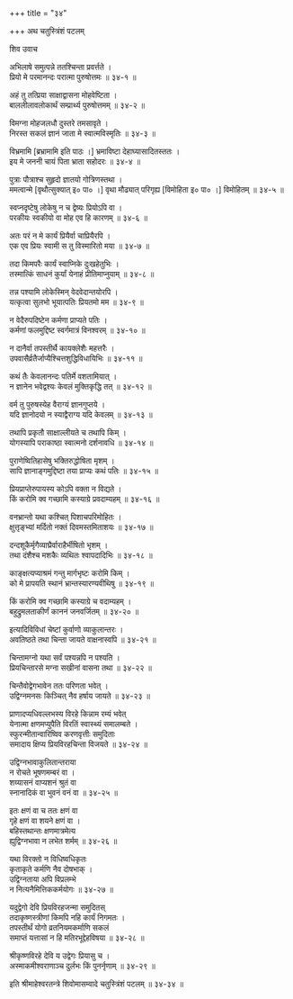 +++
title = "३४"

+++
अथ चतुस्त्रिंशं पटलम्   
    
    
शिव उवाच   
    
    
अभिलाषे समुत्पन्ने ततश्चिन्ता प्रवर्त्तते ।  
प्रियो मे परमानन्दः परात्मा पुरुषोत्तमः ॥ ३४-१ ॥  
    
अहं तु तत्प्रिया साक्षाद्वासना मोहवेष्टिता ।  
बाललीलावलोकार्थं सम्प्रार्थ्य पुरुषोत्तमम् ॥ ३४-२ ॥  
    
विमग्ना मोहजलधौ दुस्तरे तमसावृते ।  
निरस्त सकलं ज्ञानं जाता मे स्वात्मविस्मृतिः ॥ ३४-३ ॥  
    
विभ्रमामि [ब्रभ्रामामि इति पाठः ।] भ्रमाविष्टा देहाघ्यासादितस्ततः ।  
इय मे जननी चायं पिता भ्राता सहोदरः ॥ ३४-४ ॥  
    
पुत्राः पौत्राश्च सुहृदो ज्ञातयो गोत्रिणस्तथा ।  
ममत्वान्मे [वृथौत्सुक्यात् इ० पा० ।] वृथा मौढ्यात् परिगृह्य [विमोहिता इ० पा० ।] विमोहितम् ॥ ३४-५ ॥  
    
स्वप्नदृष्टेषु लोकेषु न च द्वेष्यः प्रियोऽपि वा ।  
परकीयः स्वकीयो वा मोह एव हि कारणम् ॥ ३४-६ ॥  
    
अतः परं न मे कार्यं प्रियैर्वा चाप्रियैरपि ।  
एक एव प्रियः स्वामी स तु विस्मारितो मया ॥ ३४-७ ॥  
    
तदा किमपरैः कार्यं स्वाप्निके दुःखहेतुभिः ।  
तस्मात्किं साधनं कुर्यां येनाहं प्रीतिमाप्नुयाम् ॥ ३४-८ ॥  
    
तन्न पश्यामि लोकेस्मिन् वेदवेदान्तयोरपि ।  
यत्कृत्वा सुलभो भूयात्पतिः प्रियतमो मम ॥ ३४-९ ॥  
    
न वेदैरुपदिष्टेन कर्मणा प्राप्यते पतिः ।  
कर्मणां फलमुद्दिष्ट स्वर्गमात्रं विनश्वरम् ॥ ३४-१० ॥  
    
न दानैर्वा तपस्तीर्थै कायक्लेशैः महत्तरैः ।  
उपवासैर्व्रतैर्जाप्यैश्चित्तशुद्धिविधायिभिः ॥ ३४-११ ॥  
    
कथं तैः केवलानन्दः पतिर्मे वशतामियात् ।  
न ज्ञानेन भवेद्वश्यः केवलं मुक्तिकृद्धि तत् ॥ ३४-१२ ॥  
    
वर्म तु पुरुषस्येह वैराग्यं ज्ञानगुप्तये ।  
यदि ज्ञानोदयो न स्याद्वैराग्य यदि केवलम् ॥ ३४-१३ ॥  
    
तथापि प्रकृतौ साक्षाल्लीयते च तथापि किम् ।  
योगस्यापि पराकाष्ठा स्वात्मनो दर्शनावधि ॥ ३४-१४ ॥  
    
पुराणेष्वितिहासेषु भक्तिरुद्धोषिता मृशम् ।  
सापि ज्ञानाङ्गमुद्दिष्टा तया प्राप्यः कथं पतिः ॥ ३४-१५ ॥  
    
प्रियप्राप्तेरुपायस्य कोऽपि वक्ता न विद्यते ।  
किं करोमि क्व गच्छामि कस्याग्रे प्रवदाम्यहम् ॥ ३४-१६ ॥  
    
वनभ्रान्तो यथा कश्चित् पिशाचपरिमोहितः ।  
क्षुत्तृङ्भ्यां मर्दितो नक्तं दिवमस्तमिताशयः ॥ ३४-१७ ॥  
    
दन्दशूकैर्मृगैव्याघ्रैर्वाराहैर्भीषितो भृशम् ।  
तथा दंशैश्च मशकैः व्यथितः श्वापदादिभिः ॥ ३४-१८ ॥  
    
काङ्क्षत्यप्याश्रमं गन्तु मार्गभृष्टः करोमि किम् ।  
को मे प्रापयति स्थानं भ्रान्तस्यारण्यवीथिषु ॥ ३४-१९ ॥  
    
किं करोमि क्व गच्छामि कस्याग्रे च वदाम्यहम् ।  
बहुद्रुमलताकीर्णं काननं जनवर्जितम् ॥ ३४-२० ॥  
    
इत्यादिविविधां चेष्टां कुर्वाणो व्याकुलान्तरः ।  
अवतिष्ठते तथा चिन्ता जायते वाक्षनास्वपि ॥ ३४-२१ ॥  
    
चिन्तामग्नो यथा सर्वं पश्यन्नपि न पश्यति ।  
प्रियचिन्तारसे मग्ना सखीनां वासना तथा ॥ ३४-२२ ॥  
    
चिन्तैवोद्वेगभावेन ततः परिणता भवेत् ।  
उद्विग्नमनसः किञ्चित् नैव हर्षाय जायते ॥ ३४-२३ ॥  
    
प्राणादप्यधिवल्लभस्य विरहे किन्नाम रम्यं भवेत्   
येनात्मा क्षणमप्युपैति विरतिं स्वास्थ्यं समालम्बते ।   
स्फुरन्मीतान्वारिष्विव करणवृत्तीः समुदिताः   
समादाय क्षिप्य प्रियविरहचिन्ता विजयते ॥ ३४-२४ ॥  
    
उद्विग्नभावाकुलितान्तराया   
न रोचते भूषणमम्बरं वा ।  
शय्यासनं वाप्यशनं श्रुतं वा   
स्नानादिकं वा भुवनं वनं वा ॥ ३४-२५ ॥  
    
इतः क्षणं वा च ततः क्षणं वा   
गृहे क्षणं वा शयने क्षणं वा ।  
बहिस्तथान्तः क्षणमात्रमेत्य   
ह्युद्विग्नभावा न लभेत शर्मम् ॥ ३४-२६ ॥  
    
यथा विरक्तो न विधिष्वधिकृतः   
कृताकृते कर्मणि नैव दोषभाक् ।  
उद्विग्नताया अपि विप्रलम्भे   
न नित्यनैमित्तिककर्मयोगः ॥ ३४-२७ ॥  
    
यदुद्वेगो देवि प्रियविरहजन्मा समुदितस्  
तदाकृष्णस्त्रीणां किमपि नहि कार्यं निगमतः ।  
तपस्तीर्थं योगो व्रतनियमकर्माणि सकलं   
समाप्तं यत्तासां न हि मतिरभूद्देहविषया ॥ ३४-२८ ॥  
    
श्रीकृष्णविरहे देवि य उद्वेगः प्रियासु च ।  
अस्माकमीश्वराणाञ्च दुर्लभः किं पुनर्नृणाम् ॥ ३४-२९ ॥  
    
    
इति श्रीमाहेश्वरतन्त्रे शिवोमासम्वादे चतुस्त्रिंशं पटलम् ॥ ३४-३४ ॥  
    
    
    
    